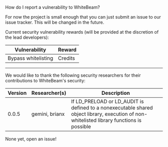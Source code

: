How do I report a vulnerability to WhiteBeam?

For now the project is small enough that you can just submit an issue to our issue tracker. This will be changed in the future.

Current security vulnerability rewards (will be provided at the discretion of the lead developers):

| Vulnerability       | Reward  |
| ------------------- | ------- |
| Bypass whitelisting | Credits |

---

We would like to thank the following security researchers for their contributions to WhiteBeam's security:

| Version | Researcher(s)  | Description |
| ------- | -------------- | ----------- |
| 0.0.5   | gemini, brianx | If LD_PRELOAD or LD_AUDIT is defined to a nonexecutable shared object library, execution of non-whitelisted library functions is possible |

None yet, open an issue!
